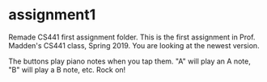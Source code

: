 # assignment1
Remade CS441 first assignment folder. This is the first assignment in
Prof. Madden's CS441 class, Spring 2019. You are looking at the newest
version.

The buttons play piano notes when you tap them. "A" will play an A note,
"B" will play a B note, etc. Rock on!
